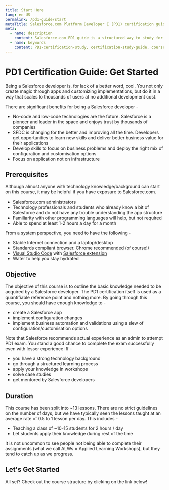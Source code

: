 ```yaml
---
title: Start Here
lang: en-US
permalink: /pd1-guide/start
metaTitle: Salesforce.com Platform Developer I (PD1) certification guide
meta:
  - name: description
    content: Salesforce.com PD1 guide is a structured way to study for the first-level developer certification. You will see the various components that make up a developer's career in Salesforce and dive into things that need to learn them!
  - name: keywords
    content: PD1-certification-study, certification-study-guide, course-material
---
```


# PD1 Certification Guide: Get Started

Being a Salesforce developer is, for lack of a better word, cool. You not only create magic through apps and customizing implementations, but do it in a way that scales to thousands of users at no additional development cost.

There are significant benefits for being a Salesforce developer -

- No-code and low-code technologies are the future. Salesforce is a pioneer and leader in the space and enjoys trust by thousands of companies
- SFDC is changing for the better and improving all the time. Developers get opportunities to learn new skills and deliver better business value for their applications
- Develop skills to focus on business problems and deploy the right mix of configuration and customisation options
- Focus on application not on infrastructure

## Prerequisites

Although almost anyone with technology knowledge/background can start on this course, it may be helpful if you have exposure to Salesforce.com.

- Salesforce.com administrators
- Technology professionals and students who already know a bit of Salesforce and do not have any trouble understanding the app structure
- Familiarity with other programming languages will help, but not required
- Able to spend at least 1-2 hours a day for a month

From a system perspective, you need to have the following -

- Stable Internet connection and a laptop/desktop
- Standards compliant browser. Chrome recommended (of course!)
- [Visual Studio Code](https://code.visualstudio.com/) with [Salesforce extension](https://marketplace.visualstudio.com/items?itemName=salesforce.salesforcedx-vscode)
- Water to help you stay hydrated

## Objective

The objective of this course is to outline the basic knowledge needed to be acquired by a Salesforce developer. The PD1 certification itself is used as a quantifiable reference point and nothing more. By going through this course, you should have enough knowledge to -

- create a Salesforce app
- implement configuration changes
- implement business automation and validations using a slew of configuration/customisation options

Note that Salesforce recommends actual experience as an admin to attempt PD1 exam. You stand a good chance to complete the exam successfully even with lesser experience iff -

- you have a strong technology background
- go through a structured learning process
- apply your knowledge in workshops
- solve case studies
- get mentored by Salesforce developers

## Duration

This course has been split into ~13 lessons. There are no strict guidelines on the number of days, but we have typically seen the lessons taught at an average rate of 0.5 to 1 lesson per day. This includes -

- Teaching a class of ~10-15 students for 2 hours / day
- Let students apply their knowledge during rest of the time

It is not uncommon to see people not being able to complete their assignments (what we call ALWs = Applied Learning Workshops), but they tend to catch up as we progress.

## Let's Get Started

All set? Check out the course structure by clicking on the link below!
